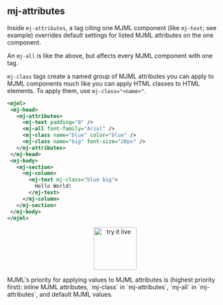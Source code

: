 ## mj-attributes

Inside `mj-attributes`, a tag citing one MJML component (like `mj-text`;
see example) overrides default settings for listed MJML attributes
on the one component.

An `mj-all` is like the above, but affects every MJML component with one tag.

`mj-class` tags create a named group of MJML attributes you can apply to MJML
components much like you can apply HTML classes to HTML elements. To apply them, use `mj-class="<name>"`.

 ```xml
<mjml>
  <mj-head>
    <mj-attributes>
      <mj-text padding="0" />
	  <mj-all font-family="Arial" />
      <mj-class name="blue" color="blue" />
      <mj-class name="big" font-size="20px" />
    </mj-attributes>
  </mj-head>
  <mj-body>
    <mj-section>
      <mj-column>
        <mj-text mj-class="blue big">
          Hello World!
        </mj-text>
      </mj-column>
    </mj-section>
  </mj-body>
</mjml>
 ```

<p style="text-align: center;" >
  <a href="https://mjml.io/try-it-live/components/head-attributes">
    <img width="100px" src="https://mjml.io/assets/img/svg/TRYITLIVE.svg" alt="try it live" />
  </a>
</p>

<aside class="notice">
MJML's priority for applying values to MJML attributes is
(highest priority first):
inline MJML attributes, `mj-class` in `mj-attributes`,
`mj-all` in `mj-attributes`, and default MJML values.
</aside>
